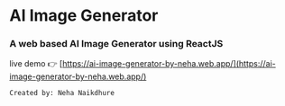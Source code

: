 # AI Image Generator
### A web based AI Image Generator using ReactJS

live demo 👉 [https://ai-image-generator-by-neha.web.app/](https://ai-image-generator-by-neha.web.app/)


```
Created by: Neha Naikdhure
```